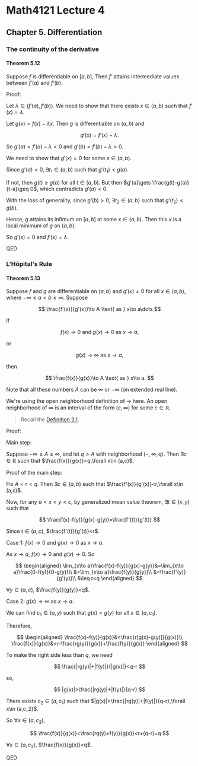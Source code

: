# Math4121 Lecture 4

## Chapter 5. Differentiation

### The continuity of the derivative

#### Theorem 5.12

Suppose $f$ is differentiable on $[a,b]$, Then $f'$ attains intermediate values between $f'(a)$ and $f'(b)$.

Proof:

Let $\lambda\in (f'(a),f'(b))$. We need to show that there exists $x\in (a,b)$ such that $f'(x)=\lambda$.

Let $g(x)=f(x)-\lambda x$. Then $g$ is differentiable on $(a,b)$ and

$$
g'(x)=f'(x)-\lambda.
$$

So $g'(a)=f'(a)-\lambda<0$ and $g'(b)=f'(b)-\lambda>0$.

We need to show that $g'(x)=0$ for some $x\in (a,b)$.

Since $g'(a)<0$, $\exists t_1\in (a,b)$ such that $g'(t_1)<g(a)$.

If not, then $g(t)\geq g(a)$ for all $t\in (a,b)$. But then $g'(a)\gets \frac{g(t)-g(a)}{t-a}\geq 0$, which contradicts $g'(a)<0$.

With the loss of generality, since $g'(b)>0$, $\exists t_2\in (a,b)$ such that $g'(t_2)<g(b)$.

Hence, $g$ attains its infimum on $[a,b]$ at some $x\in (a,b)$. Then this $x$ is a local minimum of $g$ on $(a,b)$.

So $g'(x)=0$ and $f'(x)=\lambda$.

QED

### L'Hôpital's Rule

#### Theorem 5.13

Suppose $f$ and $g$ are differentiable on $(a,b)$ and $g'(x)\neq 0$ for all $x\in (a,b)$, where $-\infty\leq a<b\leq \infty$. Suppose

$$
\frac{f'(x)}{g'(x)}\to A \text{ as } x\to a\dots
$$

If

$$
f(x)\to 0 \text{ and } g(x)\to 0 \text{ as } x\to a,
$$

or

$$
g(x)\to \infty \text{ as } x\to a,
$$

then

$$
\frac{f(x)}{g(x)}\to A \text{ as } x\to a.
$$

Note that all these numbers $A$ can be $\infty$ or $-\infty$ (on extended real line).

We're using the open neighborhood definition of $\to$ here. An open neighborhood of $\infty$ is an interval of the form $(c,\infty)$ for some $c\in \mathbb{R}$.

> Recall the [Definition 3.1](https://notenextra.trance-0.com/Math4111/Math4111_L13#definition-31).

Proof:

Main step:

Suppose $-\infty\leq A\leq \infty$, and let $q>A$ with neighborhood $(-,\infty,q)$. Then $\exists c\in \mathbb{R}$ such that $\frac{f(x)}{g(x)}<q,\forall x\in (a,c)$.

Proof of the main step:

Fix $A<r<q$. Then $\exists c\in (a,b)$ such that $\frac{f'(x)}{g'(x)}<r,\forall x\in (a,c)$.

Now, for any $a<x<y<c$, by generalized mean value theorem, $\exists t\in (x,y)$ such that

$$
\frac{f(x)-f(y)}{g(x)-g(y)}=\frac{f'(t)}{g'(t)}
$$

Since $t\in (a,c)$, $\frac{f'(t)}{g'(t)}<r$.

Case 1: $f(x)\to 0$ and $g(x)\to 0$ as $x\to a$.

As $x\to a$, $f(x)\to 0$ and $g(x)\to 0$. So

$$
\begin{aligned}
\lim_{x\to a}\frac{f(x)-f(y)}{g(x)-g(y)}&=\lim_{x\to a}\frac{0-f(y)}{0-g(y)}\\
&=\lim_{x\to a}\frac{f(y)}{g(y)}\\
&=\frac{f'(y)}{g'(y)}\\
&\leq r<q
\end{aligned}
$$

$\forall y\in (a,c)$, $\frac{f(y)}{g(y)}<q$.

Case 2: $g(x)\to \infty$ as $x\to a$.

We can find $c_1\in (a,y)$ such that $g(x)>g(y)$ for all $x\in (a,c_1)$.

Therefore,

$$
\begin{aligned}
\frac{f(x)-f(y)}{g(x)}&<\frac{r[g(x)-g(y)]}{g(x)}\\
\frac{f(x)}{g(x)}&<r-\frac{rg(y)}{g(x)}+\frac{f(y)}{g(x)}
\end{aligned}
$$

To make the right side less than $q$, we need

$$
\frac{|rg(y)|+|f(y)|}{|g(x)|}<q-r
$$

so,

$$
|g(x)|>\frac{|rg(y)|+|f(y)|}{q-r}
$$

There exists $c_2\in (a,c_1)$ such that $|g(x)|>\frac{|rg(y)|+|f(y)|}{q-r},\forall x\in (a,c_2)$.

So $\forall x\in (a,c_2)$,

$$
\frac{f(x)}{g(x)}<\frac{rg(y)+f(y)}{g(x)}<r+(q-r)=q
$$

$\forall x\in (a,c_2)$, $\frac{f(x)}{g(x)}<q$.

QED
